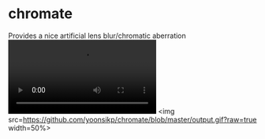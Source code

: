 # chromate
Provides a nice artificial lens blur/chromatic aberration
<video controls>
  <source src="https://github.com/yoonsikp/chromate/blob/master/output.mp4?raw=true>" type="video/mp4"></video>
<img src=https://github.com/yoonsikp/chromate/blob/master/output.gif?raw=true width=50%>
